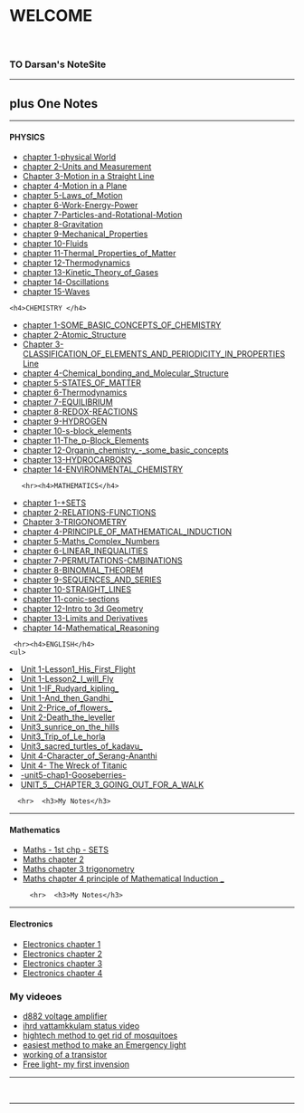 <!DOCTYPE html>
<html lang="en" dir="ltr">
  <head>
    <meta charset="utf-8">
    <title>Dasan's NotesPortal</title> 
  </head>
  <body>
  <h1>
  WELCOME</h1> <br>
  <h3>TO Darsan's NoteSite</h3>
  <hr>
 
<h2>
   plus One Notes
</h2>
    <hr><h4>PHYSICS</h4>

<ul>
  <li><a href="https://www.mediafire.com/file/nycoo8t2qjfdblq/XI-ch1_physics-saju-hsslive-Physical_World.pdf/file">chapter 1-physical World</a></li>
  <li><a href="https://www.mediafire.com/file/fkj9izc5o3mub9n/XI-ch2_physics-saju-hsslive-Units_and_Measurement.pdf/file">chapter 2-Units and Measurement</a></li>
  <li><a href="https://www.mediafire.com/file/nfgmuznuurme1y0/XI-ch3_physics-saju-hsslive-Motion_in_a_Straight_Line.pdf/file">Chapter 3-Motion in a Straight Line</a></li>
  <li><a href="https://www.mediafire.com/file/zptce0ed20fpd29/XI-ch4_physics-saju-hsslive-Motion_in_a_Plane.pdf/file">chapter 4-Motion in a Plane</a></li>
  <li><a href="https://www.mediafire.com/file/8bi1jvva2b9owug/XI-ch5_physics-saju-hsslive-Laws_of_Motion.pdf/file">chapter 5-Laws_of_Motion</a></li>
  <li><a href="https://www.mediafire.com/file/7oguua76wo3s5eu/XI-ch6_physics-saju-hsslive-Work-Energy-Power.pdf/file">chapter 6-Work-Energy-Power</a></li>
  <li><a href="https://www.mediafire.com/file/2s9fqr6e28q4tt9/XI-ch7_physics-saju-hsslive-System-of-Particles-and-Rotational-Motion.pdf/file">chapter 7-Particles-and-Rotational-Motion</a></li>
  <li><a href="https://www.mediafire.com/file/0xjmvcoj59t17yg/Chapter_8-_Gravitation.pdf/file">chapter 8-Gravitation</a></li>
   <li><a href="https://www.mediafire.com/file/od12zlgrhy4oln3/Chapter_9-_Mechanical_Properties_of_Solids.pdf/file">chapter 9-Mechanical_Properties</a></li>
  <li><a href="https://www.mediafire.com/file/hgi589of27nopj8/Chapter_10-_Fluids.pdf/file">chapter 10-Fluids</a></li>
   <li><a href="https://www.mediafire.com/file/ap998tfq29uoure/Chapter_11-_Thermal_Properties_of_Matter.pdf/file">chapter 11-Thermal_Properties_of_Matter</a></li>
  <li><a href="https://www.mediafire.com/file/aodddiedi44bua3/Chapter_12-_Thermodynamics.pdf/file">chapter 12-Thermodynamics</a></li>
   <li><a href="https://www.mediafire.com/file/5aqtxouwm813de4/Chapter_13-_Kinetic_Theory_of_Gases.pdf/file">chapter 13-Kinetic_Theory_of_Gases</a></li>
   <li><a href="https://www.mediafire.com/file/319h9b5kqzi66pl/Chapter_14-_Oscillations.pdf/file">chapter 14-Oscillations</a></li>
   <li><a href="https://www.mediafire.com/file/2pkzi9xdhsb937b/Chapter_15-_Waves.pdf/file">chapter 15-Waves</a></li>
  
</ul>
    
      
    <h4>CHEMISTRY </h4>

<ul>
  <li><a href="https://www.mediafire.com/download/ae19lx8345ckg33/1._SOME_BASIC_CONCEPTS_OF_CHEMISTRY.pdf">chapter 1-SOME_BASIC_CONCEPTS_OF_CHEMISTRY</a></li>
  <li><a href="https://www.mediafire.com/file/nkcdl1a811cz3ah/Hsslive-XI-chem-2._Atomic_Structure.pdf/file">chapter 2-Atomic_Structure</a></li>
  <li><a href="https://www.mediafire.com/download/3nz6c7g5zlcdvgr/3._CLASSIFICATION_OF_ELEMENTS_AND_PERIODICITY_IN_PROPERTIES.pdf">Chapter 3-CLASSIFICATION_OF_ELEMENTS_AND_PERIODICITY_IN_PROPERTIES Line</a></li>
  <li><a href="https://www.mediafire.com/download/jze9ulo9rj0r9uf/4._Chemical_bonding_and_Molecular_Structure.pdf">chapter 4-Chemical_bonding_and_Molecular_Structure</a></li>
  <li><a href="https://www.mediafire.com/file/s8lcmbbjzjo6c1p/5._STATES_OF_MATTER-anil-hsslive.pdf">chapter 5-STATES_OF_MATTER</a></li>
  <li><a href="https://www.mediafire.com/file/3pykh8ldetm11n3/Hsslive-XI-Cheem-Ch-6_Thermodynamics.pdf">chapter 6-Thermodynamics</a></li>
  <li><a href="https://www.mediafire.com/file/l7gc39uapkk33n7/Hsslive-XI-Chem-ch-7_EQUILIBRIUM.pdf">chapter 7-EQUILIBRIUM</a></li>
  <li><a href="https://www.mediafire.com/file/e0ber2xpxp7q7rd/XI-chemistry-ch-8-REDOX-REACTIONS-Anil-Hsslive.pdf">chapter 8-REDOX-REACTIONS</a></li>
   <li><a href="https://www.mediafire.com/file/o3bgp3rxp2idn9z/Hsslive-xi-chemistry-9._HYDROGEN-anil-sir.pdf/file">chapter 9-HYDROGEN</a></li>
  <li><a href="https://www.mediafire.com/download/32zp3jlea0epwcd/10_The_s-block_elements.pdf">chapter 10-s-block_elements</a></li>
   <li><a href="https://www.mediafire.com/file/kw9z68harqesvkc/Hsslive-xi-chemistry-11._The_p-Block_Elements-anil-sir.pdf/file">chapter 11-The_p-Block_Elements</a></li>
  <li><a href="https://www.mediafire.com/download/0hjty7hpot405b8/12._Organin_chemistry_-_some_basic_concepts.pdf">chapter 12-Organin_chemistry_-_some_basic_concepts</a></li>
   <li><a href="https://www.mediafire.com/download/lsiuhngflphpy35/13._HYDROCARBONS.pdf">chapter 13-HYDROCARBONS</a></li>
   <li><a href="https://www.mediafire.com/download/3yy5xmd36az3adn/XI_Chemistry_HssLiVE_Anil_14__ENVIRONMENTAL_CHEMISTRY.pdf">chapter 14-ENVIRONMENTAL_CHEMISTRY</a></li>
  
  
</ul>
    
       <hr><h4>MATHEMATICS</h4>

<ul>
  <li><a href="https://www.mediafire.com/file/myeeuaiwkw2pjfh/HSSLiVE-XI-Maths_CH+1+SETS-Remesh.pdf/file">chapter 1-+SETS</a></li>
  <li><a href="https://www.mediafire.com/file/3llkz1cw3zcdjsz/HSSLiVE-XI-Maths_CH+2-RELATIONS-FUNCTIONS-Remesh.pdf/file">chapter 2-RELATIONS-FUNCTIONS</a></li>
  <li><a href="https://www.mediafire.com/file/gafzo0cnu2j0hx9/HSSLiVE-XI-Maths_CH-3_-TRIGONOMETRY-Remesh.pdf">Chapter 3-TRIGONOMETRY</a></li>
  <li><a href="https://www.mediafire.com/download/a4jb51bt30lsbpa/XI_PRINCIPLE_OF_MATHEMATICAL_INDUCTION-Remesh-hsslive.pdf">chapter 4-PRINCIPLE_OF_MATHEMATICAL_INDUCTION</a></li>
  <li><a href="https://www.mediafire.com/download/6wiijy3g2o4c256/XI_Maths_Complex_Numbers_hsslive_remesh.pdf">chapter 5-Maths_Complex_Numbers</a></li>
  <li><a href="https://www.mediafire.com/file/x8hsz0nyp4paxs9/XI-Maths-LINEAR_INEQUALITIES-ramesh-hsslive.pdf">chapter 6-LINEAR_INEQUALITIES</a></li>
  <li><a href="https://www.mediafire.com/file/rl639bo3n55je3e/XI-Maths-chapt-7-remesh-hsslive-PERMUTATIONS-CMBINATIONS.pdf">chapter 7-PERMUTATIONS-CMBINATIONS</a></li>
  <li><a href="https://www.mediafire.com/file/av6b97ub5y5ptax/8._XI-BINOMIAL_THEOREM-remesh-hsslive.pdf">chapter 8-BINOMIAL_THEOREM</a></li>
   <li><a href="https://www.mediafire.com/file/wawe44y8ibo1as6/XI-CH_9_SEQUENCES_AND_SERIES-Ramesh-hsslive.pdf">chapter 9-SEQUENCES_AND_SERIES</a></li>
  <li><a href="https://www.mediafire.com/file/b3b35i69sti2bu9/XI-10_STRAIGHT_LINES-remesh-hsslive.pdf">chapter 10-STRAIGHT_LINES</a></li>
   <li><a href="https://www.mediafire.com/file/n944g5lkjczzl8z/Hsslive-XI-maths-ch-11-conic-sections.pdf/file">chapter 11-conic-sections</a></li>
  <li><a href="https://www.mediafire.com/file/2pkdqetyayjorw9/Hsslive-CH%2012.%20INTRODUCTION%20TO%20THREE%20DIMENSIONAL%20GEOMETRY.pdf">chapter 12-Intro to 3d Geometry</a></li>
   <li><a href="https://www.mediafire.com/file/pkxycldsc5mmdy5/CH_13_LIMITS%26_DERIVATIVES_NOTE.pdf">chapter 13-Limits and Derivatives</a></li>
   <li><a href="https://www.mediafire.com/file/5a4f9dglevrxcun/XI-CH_14._Mathematical_Reasoning-Remesh-hsslive.pdf">chapter 14-Mathematical_Reasoning</a></li>
  
  
</ul>
    
     <hr><h4>ENGLISH</h4>
    <ul>
  <li><a href="https://www.mediafire.com/download/4lqkgw4bqhl8a2x/Lesson1_His_First_Flight.pdf">Unit 1-Lesson1_His_First_Flight</a></li>
  <li><a href="https://www.mediafire.com/download/fu5gvy2vqx359ug/Lesson2_I_will_Fly.pdf">Unit 1-Lesson2_I_will_Fly</a></li>
  <li><a href="https://www.mediafire.com/download/y5458jx6vwj61z6/Unit_1_IF_Rudyard_kipling_hsslive.pdf">Unit 1-IF_Rudyard_kipling_ </a></li>
  <li><a href="https://www.mediafire.com/download/zvyb3p92mzya159/Unit_2_And_then_Gandhi_hsslive.pdf">Unit 1-And_then_Gandhi_</a></li>
  <li><a href="https://www.mediafire.com/download/62mkh18suez76zp/Unit_2_Price_of_flowers_prabhat_hsslive.pdf">Unit 2-Price_of_flowers_</a></li>
  <li><a href="https://www.mediafire.com/download/izbm38gw0qxjo9a/HSSLive_Plusone_english_unit2_Death_the_leveller.pdf">Unit 2-Death_the_leveller</a></li>
  <li><a href="https://www.mediafire.com/download/5gj54feq4bf6ef4/Unit3_sunrice_on_the_hills_1.pdf">Unit3_sunrice_on_the_hills</a></li>
  <li><a href="https://www.mediafire.com/download/9bbjjuvz0mq7z1o/Unit3_Trip_of_Le_horla_2.pdf">Unit3_Trip_of_Le_horla</a></li>
   <li><a href="https://www.mediafire.com/download/o7f381sq8rtf7wn/Unit3_sacred_turtles_of_kadavu_3.pdf">Unit3_sacred_turtles_of_kadavu_</a></li>
  <li><a href="https://www.mediafire.com/file/eluacyl2j8bgc02/XI-English-Character_of_Serang-Ananthi-hsslive.pdf">Unit 4-Character_of_Serang-Ananthi</a></li>
   <li><a href="https://www.mediafire.com/file/4dna8atc4a6tec9/HSSlive-XI-English-Unit-4-chapter-3-The%20Wreck%20of%20the%20Titanic.pdf">Unit 4- The Wreck of Titanic</a></li>
  <li><a href="https://www.mediafire.com/file/xh4sdm7dypuigo0/XI-english-unit5-chap1-Gooseberries-review-ananthi-hsslive.pdf">-unit5-chap1-Gooseberries-</a></li>
   <li><a href="https://www.mediafire.com/file/j7z1pl76vm9u2r4/XI-English-UNIT_5__CHAPTER_3_GOING_OUT_FOR_A_WALK-Ananthi-hsslive.pdf">UNIT_5__CHAPTER_3_GOING_OUT_FOR_A_WALK</a></li>
  
</ul>
  
   
      <hr>  <h3>My Notes</h3>
   <hr><h4>Mathematics </h4>
    <ul>
  <li><a href="Maths - 1st chp - SETS">Maths - 1st chp - SETS</a></li>
  <li><a href="Maths chapter 2">Maths chapter 2</a></li>
  <li><a href="Maths chapter 3 trigonometry ">Maths chapter 3 trigonometry  </a></li>
  <li><a href="Maths chapter 4 principle of Mathematical Induction ">Maths chapter 4 principle of Mathematical Induction _</a></li>
 
  
</ul>
    
         <hr>  <h3>My Notes</h3>
   <hr><h4>Electronics </h4>
    <ul>
  <li><a href="Electronics chapter 1 ">Electronics chapter 1 </a></li>
  <li><a href="Electronics chapter 2">Electronics chapter 2</a></li>
  <li><a href="Electronics chapter 3 ">Electronics chapter 3 </a></li>
  <li><a href="Electronics chapter 4 ">Electronics chapter 4</a></li>
 
  
</ul>
 
 
<h3>My videoes</h3>
<ul>
  <li><a href="https://www.youtube.com/watch?v=5rYETqlYy6Y&t=91s">d882 voltage amplifier</a></li>
  <li><a href="https://www.youtube.com/watch?v=Fz-9smtE6ME">ihrd vattamkkulam status video</a></li>
  <li><a href="https://www.youtube.com/watch?v=cAHiUKZwSFI&t=135s">hightech method to get rid  of mosquitoes</a></li>
  <li><a href="https://www.youtube.com/watch?v=JAPoBAQFbCU&t=8s">easiest method to make an Emergency light</a></li>
  <li><a href="https://www.youtube.com/watch?v=Fjti_hrbtI8&t=8s">working of a transistor</a></li>
  <li><a href="https://www.youtube.com/watch?v=ZfUKU2AZPug">Free light- my first invension</a></li>
</ul><hr>
</body><br>
<hr>
</html>


